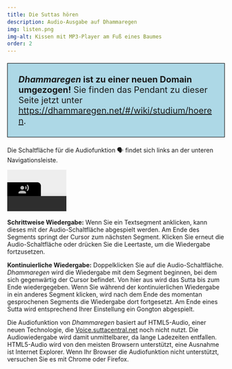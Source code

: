 ```yaml
---
title: Die Suttas hören
description: Audio-Ausgabe auf Dhammaregen
img: listen.png
img-alt: Kissen mit MP3-Player am Fuß eines Baumes
order: 2
---
```


<p style="padding: 25px;
  border: thin solid black;
  background-color: lightblue;
  padding: 25px;
  font-size: 20px;"
><b><em>Dhammaregen</em> ist zu einer neuen Domain umgezogen!</b> Sie finden das Pendant zu dieser Seite jetzt unter <a href="https://dhammaregen.net/#/wiki/studium/hoeren">https://dhammaregen.net/#/wiki/studium/hoeren</a>.
</p>

Die Schaltfläche für die Audiofunktion 🗣️ findet sich links an der unteren Navigationsleiste.

<img src="./play.png" class="ebt-image" alt="Bildschirmfoto des Audio-Bedienelements">

**Schrittweise Wiedergabe:**
Wenn Sie ein Textsegment anklicken, kann dieses mit der Audio-Schaltfläche abgespielt werden. Am Ende des Segments springt der Cursor zum nächsten Segment. Klicken Sie erneut die Audio-Schaltfläche oder drücken Sie die Leertaste, um die Wiedergabe fortzusetzen.

**Kontinuierliche Wiedergabe:**
Doppelklicken Sie auf die Audio-Schaltfläche. *Dhammaregen* wird die Wiedergabe mit dem Segment beginnen, bei dem sich gegenwärtig der Cursor befindet. Von hier aus wird das Sutta bis zum Ende wiedergegeben. Wenn Sie während der kontinuierlichen Wiedergabe in ein anderes Segment klicken, wird nach dem Ende des momentan gesprochenen Segments die Wiedergabe dort fortgesetzt. Am Ende eines Sutta wird entsprechend Ihrer Einstellung ein Gongton abgespielt.

Die Audiofunktion von *Dhammaregen* basiert auf HTML5-Audio, einer neuen Technologie, die [Voice.suttacentral.net](https://voice.suttacentral.net) noch nicht nutzt. Die Audiowiedergabe wird damit unmittelbarer, da lange Ladezeiten entfallen. HTML5-Audio wird von den meisten Browsern unterstützt, eine Ausnahme ist Internet Explorer. Wenn Ihr Browser die Audiofunktion nicht unterstützt, versuchen Sie es mit Chrome oder Firefox.
